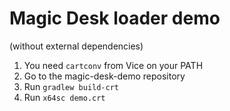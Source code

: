 # Magic Desk loader demo

(without external dependencies)

1. You need `cartconv` from Vice on your PATH
2. Go to the magic-desk-demo repository
3. Run `gradlew build-crt`
4. Run `x64sc demo.crt`



